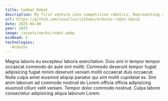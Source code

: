 ```yaml
---
title: Combat Robot
description: My first venture into competitive robotics. Representing a fusion of engineering challenges and competitive strategy.
url: https://github.com/cavalluccijohann/arduino-robot-david
date: 2025-04-00
year: 2025
image: /assets/works/robot.webp
minRead: 5
technologies:
  -Arduino
---
```

Magna laboris eu excepteur laboris exercitation. Duis sint in tempor tempor occaecat commodo do aute sint mollit. Commodo deserunt tempor fugiat adipisicing fugiat minim deserunt veniam mollit occaecat duis occaecat. Nulla culpa amet eiusmod aliquip pariatur qui sint mollit cupidatat ex. Sint anim laborum ad commodo nostrud do Lorem officia officia adipisicing eiusmod cillum velit veniam. Tempor dolor commodo nostrud. Culpa labore consectetur adipisicing aliqua laborum Lorem.